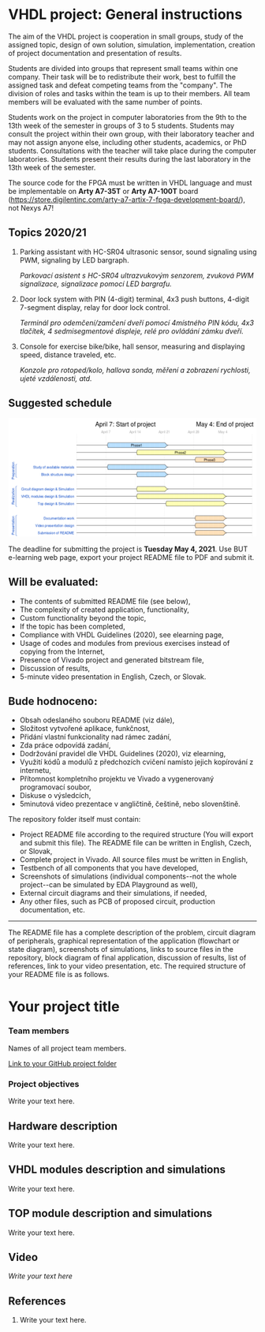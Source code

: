 # VHDL project: General instructions

The aim of the VHDL project is cooperation in small groups, study of the assigned topic, design of own solution, simulation, implementation, creation of project documentation and presentation of results.

Students are divided into groups that represent small teams within one company. Their task will be to redistribute their work, best to fulfill the assigned task and defeat competing teams from the "company". The division of roles and tasks within the team is up to their members. All team members will be evaluated with the same number of points.

Students work on the project in computer laboratories from the 9th to the 13th week of the semester in groups of 3 to 5 students. Students may consult the project within their own group, with their laboratory teacher and may not assign anyone else, including other students, academics, or PhD students. Consultations with the teacher will take place during the computer laboratories. Students present their results during the last laboratory in the 13th week of the semester.

The source code for the FPGA must be written in VHDL language and must be implementable on **Arty A7-35T** or **Arty A7-100T** board (https://store.digilentinc.com/arty-a7-artix-7-fpga-development-board/), not Nexys A7!


## Topics 2020/21

1. Parking assistant with HC-SR04 ultrasonic sensor, sound signaling using PWM, signaling by LED bargraph.

   *Parkovací asistent s HC-SR04 ultrazvukovým senzorem, zvuková PWM signalizace, signalizace pomocí LED bargrafu.*

2. Door lock system with PIN (4-digit) terminal, 4x3 push buttons, 4-digit 7-segment display, relay for door lock control.

   *Terminál pro odemčení/zamčení dveří pomocí 4místného PIN kódu, 4x3 tlačítek, 4 sedmisegmentové displeje, relé pro ovládání zámku dveří.*

3. Console for exercise bike/bike, hall sensor, measuring and displaying speed, distance traveled, etc.

   *Konzole pro rotoped/kolo, hallova sonda, měření a zobrazení rychlosti, ujeté vzdálenosti, atd.*


## Suggested schedule

![Schedule](schedule.png)



The deadline for submitting the project is **Tuesday May 4, 2021**. Use BUT e-learning web page, export your project README file to PDF and submit it.


## Will be evaluated:
   * The contents of submitted README file (see below),
   * The complexity of created application, functionality,
   * Custom functionality beyond the topic,
   * If the topic has been completed,
   * Compliance with VHDL Guidelines (2020), see elearning page,
   * Usage of codes and modules from previous exercises instead of copying from the Internet,
   * Presence of Vivado project and generated bitstream file,
   * Discussion of results,
   * 5-minute video presentation in English, Czech, or Slovak.

## Bude hodnoceno:
   * Obsah odeslaného souboru README (viz dále),
   * Složitost vytvořené aplikace, funkčnost,
   * Přidání vlastní funkcionality nad rámec zadání,
   * Zda práce odpovídá zadání,
   * Dodržování pravidel dle VHDL Guidelines (2020), viz elearning,
   * Využití kódů a modulů z předchozích cvičení namísto jejich kopírování z internetu,
   * Přítomnost kompletního projektu ve Vivado a vygenerovaný programovací soubor,
   * Diskuse o výsledcích,
   * 5minutová video prezentace v angličtině, češtině, nebo slovenštině.


The repository folder itself must contain:

   * Project README file according to the required structure (You will export and submit this file). The README file can be written in English, Czech, or Slovak,
   * Complete project in Vivado. All source files must be written in English,
   * Testbench of all components that you have developed,
   * Screenshots of simulations (individual components--not the whole project--can be simulated by EDA Playground as well),
   * External circuit diagrams and their simulations, if needed,
   * Any other files, such as PCB of proposed circuit, production documentation, etc.

---

The README file has a complete description of the problem, circuit diagram of peripherals, graphical representation of the application (flowchart or state diagram), screenshots of simulations, links to source files in the repository, block diagram of final application, discussion of results, list of references, link to your video presentation, etc. The required structure of your README file is as follows.


# Your project title

### Team members

Names of all project team members.

[Link to your GitHub project folder]( http://github.com/xxx)

### Project objectives

Write your text here.


## Hardware description

Write your text here.


## VHDL modules description and simulations

Write your text here.


## TOP module description and simulations

Write your text here.


## Video

*Write your text here*


## References

   1. Write your text here.
